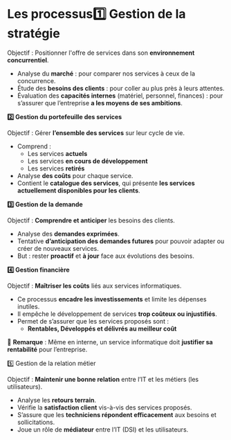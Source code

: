 # Les processus**1️⃣ Gestion de la stratégie**

Objectif : Positionner l'offre de services dans son **environnement concurrentiel**.

- Analyse du **marché** : pour comparer nos services à ceux de la concurrence.
- Étude des **besoins des clients** : pour coller au plus près à leurs attentes.
- Évaluation des **capacités internes** (matériel, personnel, finances) : pour s’assurer que l’entreprise **a les moyens de ses ambitions**.



**2️⃣ Gestion du portefeuille des services**

Objectif : Gérer **l’ensemble des services** sur leur cycle de vie.

- Comprend :
  - Les services **actuels**
  - Les services **en cours de développement**
  - Les services **retirés**
- Analyse **des coûts** pour chaque service.
- Contient le **catalogue des services**, qui présente **les services actuellement disponibles pour les clients**.



**3️⃣ Gestion de la demande**

Objectif : **Comprendre et anticiper** les besoins des clients.

- Analyse des **demandes exprimées**.
- Tentative **d’anticipation des demandes futures** pour pouvoir adapter ou créer de nouveaux services.
- But : rester **proactif** et **à jour** face aux évolutions des besoins.



**4️⃣ Gestion financière**

Objectif : **Maîtriser les coûts** liés aux services informatiques.

- Ce processus **encadre les investissements** et limite les dépenses inutiles.
- Il empêche le développement de services **trop coûteux ou injustifiés**.
- Permet de s’assurer que les services proposés sont :
  - **Rentables, Développés et délivrés au meilleur coût**

🧠 **Remarque** : Même en interne, un service informatique doit **justifier sa rentabilité** pour l’entreprise.



5️⃣ Gestion de la relation métier

Objectif : **Maintenir une bonne relation** entre l’IT et les métiers (les utilisateurs).

- Analyse les **retours terrain**.
- Vérifie la **satisfaction client** vis-à-vis des services proposés.
- S’assure que les **techniciens répondent efficacement** aux besoins et sollicitations.
- Joue un rôle de **médiateur** entre l’IT (DSI) et les utilisateurs.
